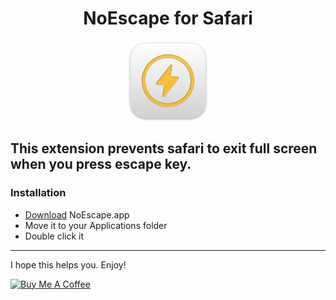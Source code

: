 <div style="text-align:center">

# NoEscape for Safari

![NoEscape for Safari](./NoEscape%20Extension/Resources/images/icon-128.png)

</div>

## This extension prevents safari to exit full screen when you press escape key.

### Installation

- <a href="https://minhaskamal.github.io/DownGit/#/home?url=https://github.com/Lcarv20/NoEscape/tree/master/NoEscape.app">Download</a> NoEscape.app
- Move it to your Applications folder
- Double click it

---

I hope this helps you. Enjoy!

<a href="https://www.buymeacoffee.com/ctb9qrs6kno" target="_blank"><img src="https://cdn.buymeacoffee.com/buttons/v2/default-yellow.png" alt="Buy Me A Coffee" style="height: 60px !important;width: 217px !important;" ></a>
